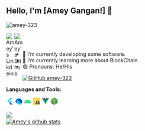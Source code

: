 ## Hello, I'm [Amey Gangan!] 👋

<p align="left"> <img src="https://komarev.com/ghpvc/?username=amey-323&label=Views&color=blue&style=plastic" alt="amey-323" /> </p>

<a href="https://www.linkedin.com/in/amey-gangan-0340a2192/">
  <img align="left" alt="Amey's Linkdein" width="22px" src="https://cdn.jsdelivr.net/npm/simple-icons@v3/icons/linkedin.svg" />
</a>
<a href="https://github.com/amey-323">
  <img align="left" alt="Amey's Github" width="22px" src="https://cdn.jsdelivr.net/npm/simple-icons@v3/icons/github.svg" />
</a>

<br/>
<br/>


- 🔭 I’m currently developing some software.
- 🌱 I’m currently learning more about BlockChain.
- 😄 Pronouns: He/His

[![GitHub amey-323](https://img.shields.io/github/followers/amey-323?label=follow&style=social)](https://github.com/amey-323)


**Languages and Tools:**  

<code><img height="20" src="https://raw.githubusercontent.com/github/explore/80688e429a7d4ef2fca1e82350fe8e3517d3494d/topics/flutter/flutter.png"></code>
<code><img height="20" src="https://raw.githubusercontent.com/github/explore/80688e429a7d4ef2fca1e82350fe8e3517d3494d/topics/dart/dart.png"></code>
<code><img height="20" src="https://raw.githubusercontent.com/github/explore/80688e429a7d4ef2fca1e82350fe8e3517d3494d/topics/android/android.png"></code>
<code><img height="20" src="https://raw.githubusercontent.com/github/explore/80688e429a7d4ef2fca1e82350fe8e3517d3494d/topics/javascript/javascript.png"></code>
<code><img height="20" src="https://raw.githubusercontent.com/github/explore/80688e429a7d4ef2fca1e82350fe8e3517d3494d/topics/vue/vue.png"></code>
<code><img height="20" src="https://raw.githubusercontent.com/github/explore/80688e429a7d4ef2fca1e82350fe8e3517d3494d/topics/nodejs/nodejs.png"></code>    

<a href="https://github.com/amey-323">
  <img align="center" src="https://github-readme-stats.vercel.app/api/top-langs/?username=amey-323&theme=light&hide_langs_below=1" />
</a>
<br/>
<a href="https://github.com/amey-323">
 <img align="center" src="https://github-readme-stats.vercel.app/api?username=amey-323&show_icons=true&theme=light&line_height=27" alt="Amey's github stats"/>
</a>
<br/>

<div align="center">


</div>

